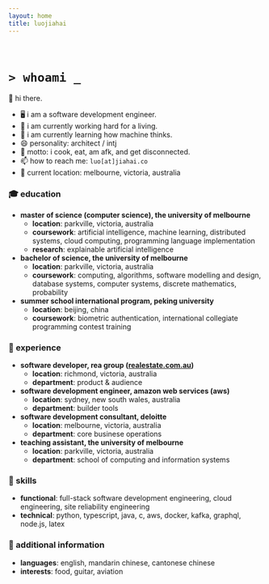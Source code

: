 ```yaml
---
layout: home
title: luojiahai
---
```


<br/>

# `> whoami _`

👋 hi there.

- 🖥️ i am a software development engineer.
- 🔭 i am currently working hard for a living.
- 🌱 i am currently learning how machine thinks.
- 😄 personality: architect / intj
- 💬 motto: i cook, eat, am afk, and get disconnected.
- 📫 how to reach me: `luo[at]jiahai.co`
- 📍 current location: melbourne, victoria, australia

### 🎓 education

- **master of science (computer science), the university of melbourne**
  - **location**: parkville, victoria, australia
  - **coursework**: artificial intelligence, machine learning, distributed systems, cloud computing, programming language implementation
  - **research**: explainable artificial intelligence
- **bachelor of science, the university of melbourne**
  - **location**: parkville, victoria, australia
  - **coursework**: computing, algorithms, software modelling and design, database systems, computer systems, discrete mathematics, probability
- **summer school international program, peking university**
  - **location**: beijing, china
  - **coursework**: biometric authentication, international collegiate programming contest training

### 🏢 experience

- **software developer, rea group ([realestate.com.au](https://realestate.com.au/))**
  - **location**: richmond, victoria, australia
  - **department**: product & audience
- **software development engineer, amazon web services (aws)**
  - **location**: sydney, new south wales, australia
  - **department**: builder tools
- **software development consultant, deloitte**
  - **location**: melbourne, victoria, australia
  - **department**: core businese operations
- **teaching assistant, the university of melbourne**
  - **location**: parkville, victoria, australia
  - **department**: school of computing and information systems

### 🚀 skills

- **functional**: full-stack software development engineering, cloud engineering, site reliability engineering
- **technical**: python, typescript, java, c, aws, docker, kafka, graphql, node.js, latex

### 🥔 additional information

- **languages**: english, mandarin chinese, cantonese chinese
- **interests**: food, guitar, aviation

